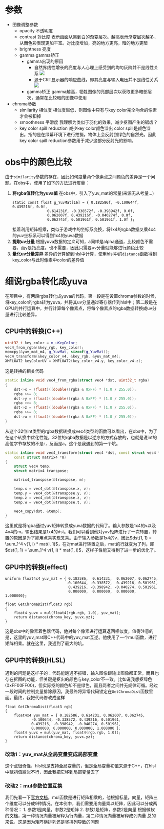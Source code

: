# 参数
- 图像调整参数
    - opacity 不透明度
    - contrast 对比度
        表示画面从黑到白的渐变层次。越高表示渐变层次越多，从而色彩表现更加丰富。对比度增加，亮的地方更亮，暗的地方更暗
    - brightness 亮度
    - gamma gamma矫正
        - gamma出现的原因
            - 自然界线性增长的亮度与人心理上感受到的均匀灰阶并不是线性关系
                ![](https://pic1.zhimg.com/80/v2-723aa4f5f5e3c6eada193b2955f15096_hd.jpg)
            - 源于CRT显示器的响应曲线，即其亮度与输入电压并不是线性关系
                ![](http://forum.xitek.com/upload/490/49092/49092_1066373688.gif)
        - gamma矫正
            gamma越高，牺牲图像的亮部层次以获取更多暗部层次，通常在比较暗的图像中使用
- chroma参数
    - similarity 相似度
        相似度越低，则图像中只有与key color完全吻合的像素才会被扣掉
    - smoothness 平滑度
        我理解为类似于羽化的效果，减少抠图产生的锯齿？
    - key color spill reduction 减少key color颜色溢出
        color spill是颜色溢出。指的是在绿幕环境下进行拍摄，物体上会反射到绿色的自然光。因此key color spill reduction参数用于减少这部分反射光的影响。

# obs中的颜色比较
由于`similarity`参数的存在，因此如何度量两个像素点之间颜色的差异是一个问题。在obs中，使用了如下的方法进行度量：
1. **将rgba值转化为yuva值**
    在obs中，引入了yuv_mat的常量(来源无从考量...)
    ```
    static const float g_YuvMat[16] = { 0.182586f, -0.100644f, 0.439216f, 0.0f,
					0.614231f, -0.338572f, -0.398942f, 0.0f,
					0.062007f, 0.439216f, -0.040274f, 0.0f,
					0.062745f, 0.501961f, 0.501961f, 1.0f };
    ```
    接着利用矩阵相乘，类似于游戏中的坐标系变换，将1x4的rgba数据叉乘4x4的yuv坐标系可以得到1x4的yuva数据
2. **提取uv分量**
    根据yuva数据的定义可知，a同样是alpha通道，比较颜色不需要，而y是指亮度，也不需要，因此只需要uv分量就能够进行颜色比较
3. **量化uv分量差异**
    差异的计算留到hlsl中计算，使用hlsl中的`distance`函数得到key_color与此时像素中color的差异值

# 细说rgba转化成yuva
在项目中，有两段rgba转化成yuva的代码。第一段是在设置chroma参数的时候，将key_color的rgba转为yuva，并将其uv分量通过寄存器传到hlsl中；第二段是在GPU的并行运算中，并行计算每个像素点，将每个像素点的rgba数据转换成uv分量进行比较差异。
## CPU中的转换(C++)
```c++
uint32_t key_color = m_uKeyColor;
vec4_from_rgba(&key_rgb, key_color);
memcpy(&yuv_mat_m4, g_YuvMat, sizeof(g_YuvMat));
vec4_transform(&key_color_v4, &key_rgb, &yuv_mat_m4);	
XMFLOAT2 keyColorUV = XMFLOAT2(key_color_v4.y, key_color_v4.z);
```
这是转换的相关代码
```c++
static inline void vec4_from_rgba(struct vec4 *dst, uint32_t rgba)
{
    dst->x = (float)((double)(rgba & 0xFF) * (1.0 / 255.0));
    rgba >>= 8;
    dst->y = (float)((double)(rgba & 0xFF) * (1.0 / 255.0));
    rgba >>= 8;
    dst->z = (float)((double)(rgba & 0xFF) * (1.0 / 255.0));
    rgba >>= 8;
    dst->w = (float)((double)(rgba & 0xFF) * (1.0 / 255.0));
}
```
从这个32位int类型的rgba数据转换成vec4类型的函数可以看出，在obs中，为了在这个转换中优化性能，32位的rgba数据是以逆序的方式存放的，也就是说int的高位字节存放的不是r，反而是a。这个是我遇到的第一个坑。
```c++
static inline void vec4_transform(struct vec4 *dst, const struct vec4 *v,
    const struct matrix4 *m)
{
    struct vec4 temp;
    struct matrix4 transpose;

    matrix4_transpose(&transpose, m);

    temp.x = vec4_dot(&transpose.x, v);
    temp.y = vec4_dot(&transpose.y, v);
    temp.z = vec4_dot(&transpose.z, v);
    temp.w = vec4_dot(&transpose.t, v);

    vec4_copy(dst, &temp);
}
```
这里就是将rgba通过yuv矩阵转换成yuva数据的代码了。输入参数是1x4的v以及4x4的m，输出结果是1x4的dst。我们可以看到他对yuv矩阵进行了一次转置，转置的原因是为了能用点乘实现叉乘。由于输入参数是1x4的v，因此$dst(1, 1) = \sum_1^4 v(1, i) * mat(i, 1)$，在对mat进行转置之后，mat的行就变为了列，即$dst(1, 1) = \sum_1^4 v(1, i) * mat(1, i)$，这样子性能又得到了进一步的优化了。
## GPU中的转换(effect)
```hlsl
uniform float4x4 yuv_mat = { 0.182586,  0.614231,  0.062007, 0.062745,
                            -0.100644, -0.338572,  0.439216, 0.501961,
                             0.439216, -0.398942, -0.040274, 0.501961,
                             0.000000,  0.000000,  0.000000, 1.000000};

float GetChromaDist(float3 rgb)
{
	float4 yuvx = mul(float4(rgb.rgb, 1.0), yuv_mat);
	return distance(chroma_key, yuvx.yz);
}
```
这是obs中的像素着色器代码，他对每个像素进行运算返回相似度。值得注意的是，这里的yuv_mat跟C++代码中的yuv_mat互逆。他使用了一个mul函数，进行矩阵相乘。就在这里，我遇到了最大的坑。
## GPU中的转换(HLSL)
遇到的问题是这样子的：代码能跑通不报错，输入图像跟输出图像都正常，而且也存在抠图的功能，但关键是抠出的颜色与key_color不一致。比如说我想抠绿色(0xFF00FF00)，但实际抠的颜色却不是绿色，而且两者之间并无规律可循。经过一段时间的控制变量排除原因，我最终将异常代码锁定在`GetChromaDist`函数里面。最终，我把代码修改成这样
```hlsl
float GetChromaDist(float3 rgb)
{
	float4x4 yuv_mat = { 0.182586, 0.614231, 0.062007, 0.062745,
			-0.100644, -0.338572, 0.439216, 0.501961,
			0.439216, -0.398942, -0.040274, 0.501961,
			0.000000, 0.000000, 0.000000, 1.000000 };
    float4 yuvx = mul(yuv_mat, float4(rgb.rgb, 1.0));
    return distance(chroma_key, yuvx.yz);
}
```
### 改动1：yuv_mat从全局变量变成局部变量
这个点很奇怪，hlsl也是支持全局变量的，但是全局变量初值来源于C++，在hlsl中赋初值貌似不行，因此我把它移到局部变量去了
### 改动2：mul参数位置互换
我们先看一下[官方文档](https://docs.microsoft.com/zh-cn/windows/win32/direct3dhlsl/dx-graphics-hlsl-mul)，mul函数是进行矩阵相乘的，他根据标量，向量，矩阵三个维度可以分成9种情况。在本例中，我们需要用向量乘以矩阵，因此可以分成两种情况：
    1. 参数1是向量，参数2是矩阵
    2. 参数1是矩阵，参数2是向量
根据微软的文档，第一种情况向量被解释为行向量，第二种情况向量被解释成列向量
总的来说，这是因为矩阵横排列还是竖排列导致的问题
